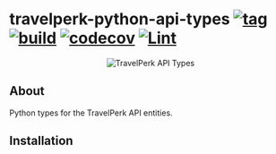 # travelperk-python-api-types [![tag](https://img.shields.io/github/tag/namelivia/travelperk-python-api-types.svg)](https://github.com/namelivia/travelperk-python-api-types/releases) [![build](https://github.com/namelivia/travelperk-python-api-types/actions/workflows/build.yml/badge.svg)](https://github.com/namelivia/travelperk-python-api-types/actions/workflows/build.yml) [![codecov](https://codecov.io/gh/namelivia/travelperk-python-api-types/branch/main/graph/badge.svg)](https://codecov.io/gh/namelivia/travelperk-python-api-types) [![Lint](https://github.com/namelivia/travelperk-python-api-types/actions/workflows/black.yml/badge.svg)](https://github.com/namelivia/travelperk-python-api-types/actions/workflows/black.yml)

<p align="center">
  <img src="https://user-images.githubusercontent.com/1571416/118358121-b78de000-b57d-11eb-9987-f750ed530d83.png" alt="TravelPerk API Types" />
</p>

## About
Python types for the TravelPerk API entities.

## Installation
